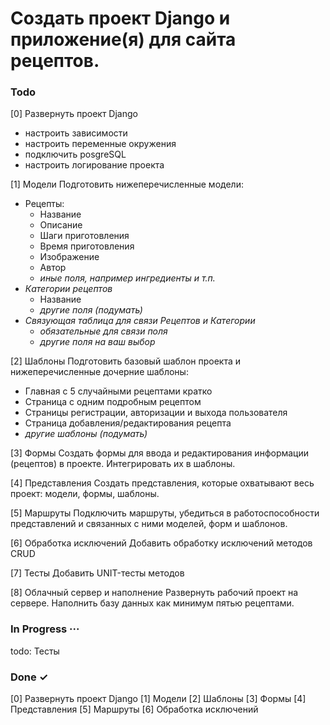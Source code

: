 # Создать проект Django и приложение(я) для сайта рецептов.

### Todo

[0] Развернуть проект Django

- настроить зависимости
- настроить переменные окружения
- подключить posgreSQL
- настроить логирование проекта

[1] Модели
Подготовить нижеперечисленные модели:

- Рецепты:
    - Название
    - Описание
    - Шаги приготовления
    - Время приготовления
    - Изображение
    - Автор
    - *иные поля, например ингредиенты и т.п.*
- *Категории рецептов*
    - Название
    - *другие поля (подумать)*
- *Связующая таблица для связи Рецептов и Категории*
    - *обязательные для связи поля*
    - *другие поля на ваш выбор*

[2] Шаблоны
Подготовить базовый шаблон проекта и нижеперечисленные дочерние шаблоны:

- Главная с 5 случайными рецептами кратко
- Страница с одним подробным рецептом
- Страницы регистрации, авторизации и выхода пользователя
- Страница добавления/редактирования рецепта
- *другие шаблоны (подумать)*

[3] Формы
Создать формы для ввода и редактирования информации (рецептов) в проекте. Интегрировать их в шаблоны.

[4] Представления
Создать представления, которые охватывают весь проект: модели, формы, шаблоны.

[5] Маршруты
Подключить маршруты, убедиться в работоспособности представлений и связанных с ними моделей, форм и шаблонов.

[6] Обработка исключений
Добавить обработку исключений методов CRUD

[7] Тесты
Добавить UNIT-тесты методов

[8] Облачный сервер и наполнение
Развернуть рабочий проект на сервере. Наполнить базу данных как минимум пятью рецептами.

### In Progress ···


todo: Тесты


### Done ✓

[0] Развернуть проект Django
[1] Модели
[2] Шаблоны
[3] Формы
[4] Представления
[5] Маршруты
[6] Обработка исключений